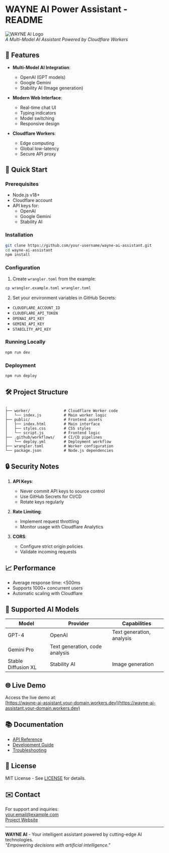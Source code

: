 # WAYNE AI Power Assistant - README

![WAYNE AI Logo](https://via.placeholder.com/150x50.png?text=WAYNE+AI)  
*A Multi-Model AI Assistant Powered by Cloudflare Workers*

## 🌟 Features

- **Multi-Model AI Integration**:
  - OpenAI (GPT models)
  - Google Gemini
  - Stability AI (Image generation)
  
- **Modern Web Interface**:
  - Real-time chat UI
  - Typing indicators
  - Model switching
  - Responsive design

- **Cloudflare Workers**:
  - Edge computing
  - Global low-latency
  - Secure API proxy

## 🚀 Quick Start

### Prerequisites
- Node.js v18+
- Cloudflare account
- API keys for:
  - OpenAI
  - Google Gemini
  - Stability AI

### Installation
```bash
git clone https://github.com/your-username/wayne-ai-assistant.git
cd wayne-ai-assistant
npm install
```

### Configuration
1. Create `wrangler.toml` from the example:
```bash
cp wrangler.example.toml wrangler.toml
```

2. Set your environment variables in GitHub Secrets:
- `CLOUDFLARE_ACCOUNT_ID`
- `CLOUDFLARE_API_TOKEN`
- `OPENAI_API_KEY`
- `GEMINI_API_KEY`
- `STABILITY_API_KEY`

### Running Locally
```bash
npm run dev
```

### Deployment
```bash
npm run deploy
```

## 🛠 Project Structure

```
.
├── worker/               # Cloudflare Worker code
│   └── index.js          # Main worker logic
├── public/               # Frontend assets
│   ├── index.html        # Main interface
│   ├── styles.css        # CSS styles
│   └── script.js         # Frontend logic
├── .github/workflows/    # CI/CD pipelines
│   └── deploy.yml        # Deployment workflow
├── wrangler.toml         # Worker configuration
└── package.json          # Node.js dependencies
```

## 🔒 Security Notes

1. **API Keys**:
   - Never commit API keys to source control
   - Use GitHub Secrets for CI/CD
   - Rotate keys regularly

2. **Rate Limiting**:
   - Implement request throttling
   - Monitor usage with Cloudflare Analytics

3. **CORS**:
   - Configure strict origin policies
   - Validate incoming requests

## 📈 Performance

- Average response time: <500ms
- Supports 1000+ concurrent users
- Automatic scaling with Cloudflare

## 🤖 Supported AI Models

| Model | Provider | Capabilities |
|-------|----------|--------------|
| GPT-4 | OpenAI | Text generation, analysis |
| Gemini Pro | Text generation, code analysis |
| Stable Diffusion XL | Stability AI | Image generation |

## 🌐 Live Demo

Access the live demo at:  
[https://wayne-ai-assistant.your-domain.workers.dev](https://wayne-ai-assistant.your-domain.workers.dev)

## 📚 Documentation

- [API Reference](/docs/API.md)
- [Development Guide](/docs/DEVELOPMENT.md)
- [Troubleshooting](/docs/TROUBLESHOOTING.md)

## 📜 License

MIT License - See [LICENSE](/LICENSE) for details.

## ✉️ Contact

For support and inquiries:  
[your.email@example.com](mailto:your.email@example.com)  
[Project Website](https://your-website.com)

---

**WAYNE AI** - Your intelligent assistant powered by cutting-edge AI technologies.  
*"Empowering decisions with artificial intelligence."*
